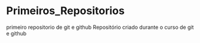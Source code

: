 # Primeiros_Repositorios
 primeiro repositorio de git e github
Repositório criado durante o curso de git e github